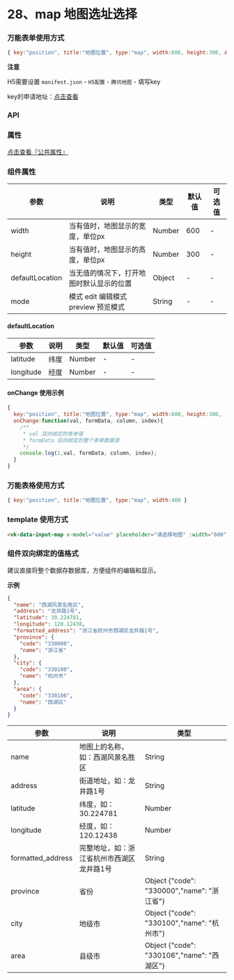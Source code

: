 # 28、map 地图选址选择

### 万能表单使用方式

```js
{ key:"position", title:"地图位置", type:"map", width:600, height:300, defaultLocation:{ latitude: 30.224781, longitude: 120.12438 } }
```

**注意**

H5需要设置 `manifest.json` - `H5配置` - `腾讯地图` - 填写key

key的申请地址：[点击查看](https://lbs.qq.com/)

### API

### 属性

[点击查看『公共属性』](https://vkdoc.fsq.pub/admin/components/0%E3%80%81public.html)

### 组件属性

| 参数             | 说明                           | 类型    | 默认值  | 可选值 |
|------------------|-------------------------------|---------|--------|-------|
| width      | 当有值时，地图显示的宽度，单位px | Number  | 600 | - |
| height        | 当有值时，地图显示的高度，单位px | Number  | 300 | -  |
| defaultLocation      | 当无值的情况下，打开地图时默认显示的位置 | Object  | - | -  |
| mode      | 模式 edit 编辑模式 preview 预览模式 | String  | - | -  |

#### defaultLocation

| 参数             | 说明                           | 类型    | 默认值  | 可选值 |
|------------------|-------------------------------|---------|--------|-------|
| latitude    | 纬度| Number  | - | -  |
| longitude            | 经度 | Number  | - | - |

#### onChange 使用示例
```js
{ 
  key:"position", title:"地图位置", type:"map", width:600, height:300,
  onChange:function(val, formData, column, index){
    /**
     * val 双向绑定的表单值
     * formData 双向绑定的整个表单数据源
     */
    console.log(1,val, formData, column, index);
  }
}
```

### 万能表格使用方式

```js
{ key:"position", title:"地图位置", type:"map", width:400 }
```

### template 使用方式
```html
<vk-data-input-map v-model="value" placeholder="请选择地图" :width="600" :height="300"></vk-data-input-map>
```

### 组件双向绑定的值格式

建议直接将整个数据存数据库，方便组件的编辑和显示。

**示例**

```json
{
  "name": "西湖风景名胜区",
  "address": "龙井路1号",
  "latitude": 30.224781,
  "longitude": 120.12438,
  "formatted_address": "浙江省杭州市西湖区龙井路1号",
  "province": {
    "code": "330000",
    "name": "浙江省"
  },
  "city": {
    "code": "330100",
    "name": "杭州市"
  },
  "area": {
    "code": "330106",
    "name": "西湖区"
  }
}
```

| 参数             | 说明                           | 类型    | 
|------------------|-------------------------------|---------|
| name    | 地图上的名称，如：西湖风景名胜区 | String  | 
| address   | 街道地址，如：龙井路1号 | String  | 
| latitude   | 纬度，如：30.224781 | Number  | 
| longitude   | 经度，如：120.12438 | Number  | 
| formatted_address   | 完整地址，如：浙江省杭州市西湖区龙井路1号| String  | 
| province   | 省份 | Object {"code": "330000","name": "浙江省"} |
| city   | 地级市 | Object  {"code": "330100","name": "杭州市"} |
| area   | 县级市 | Object  {"code": "330106","name": "西湖区"} |
